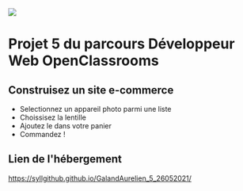 <img src="https://syllgithub.github.io/GalandAurelien_5_26052021/media/images/15675819263013_image1_blk.png" />

# Projet 5 du parcours Développeur Web OpenClassrooms
## Construisez un site e-commerce
* Selectionnez un appareil photo parmi une liste
* Choissisez la lentille
* Ajoutez le dans votre panier
* Commandez !

## Lien de l'hébergement 
https://syllgithub.github.io/GalandAurelien_5_26052021/
